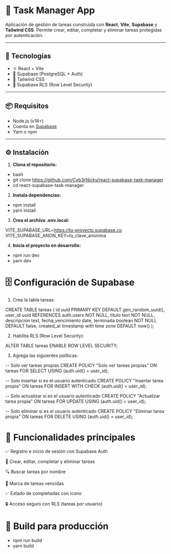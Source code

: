 # 📝 Task Manager App

Aplicación de gestión de tareas construida con **React**, **Vite**, **Supabase** y **Tailwind CSS**. Permite crear, editar, completar y eliminar tareas protegidas por autenticación.

---

## 🚀 Tecnologías

- ⚛️ React + Vite
- 🐘 Supabase (PostgreSQL + Auth)
- 💨 Tailwind CSS
- 🔐 Supabase RLS (Row Level Security)

---

## 📦 Requisitos

- Node.js (v18+)
- Cuenta en [Supabase](https://supabase.com/)
- Yarn o npm

---

## ⚙️ Instalación

1. **Clona el repositorio:**

- bash
- git clone https://github.com/Cyb3rNicky/react-supabase-task-manager
- cd react-supabase-task-manager

2. **Instala dependencias:**

- npm install
- yarn install

3. **Crea el archivo .env.local:**

VITE_SUPABASE_URL=https://tu-proyecto.supabase.co
VITE_SUPABASE_ANON_KEY=tu_clave_anonima

4. **Inicia el proyecto en desarrollo:**

- npm run dev
- yarn dev


# 🗄️ Configuración de Supabase

1. Crea la tabla tareas:

CREATE TABLE tareas (
  id uuid PRIMARY KEY DEFAULT gen_random_uuid(),
  user_id uuid REFERENCES auth.users NOT NULL,
  titulo text NOT NULL,
  descripcion text,
  fecha_vencimiento date,
  terminada boolean NOT NULL DEFAULT false,
  created_at timestamp with time zone DEFAULT now()
);

2. Habilita RLS (Row Level Security):

ALTER TABLE tareas ENABLE ROW LEVEL SECURITY;

3. Agrega las siguientes políticas:

-- Solo ver tareas propias
CREATE POLICY "Solo ver tareas propias"
ON tareas FOR SELECT
USING (auth.uid() = user_id);

-- Solo insertar si es el usuario autenticado
CREATE POLICY "Insertar tarea propia"
ON tareas FOR INSERT
WITH CHECK (auth.uid() = user_id);

-- Solo actualizar si es el usuario autenticado
CREATE POLICY "Actualizar tarea propia"
ON tareas FOR UPDATE
USING (auth.uid() = user_id);

-- Solo eliminar si es el usuario autenticado
CREATE POLICY "Eliminar tarea propia"
ON tareas FOR DELETE
USING (auth.uid() = user_id);


# 🧪 Funcionalidades principales

✅ Registro e inicio de sesión con Supabase Auth

📝 Crear, editar, completar y eliminar tareas

🔍 Buscar tareas por nombre

📆 Marca de tareas vencidas

✅ Estado de completadas con ícono

🔒 Acceso seguro con RLS (tareas por usuario)


# 🧼 Build para producción

- npm run build
- yarn build
